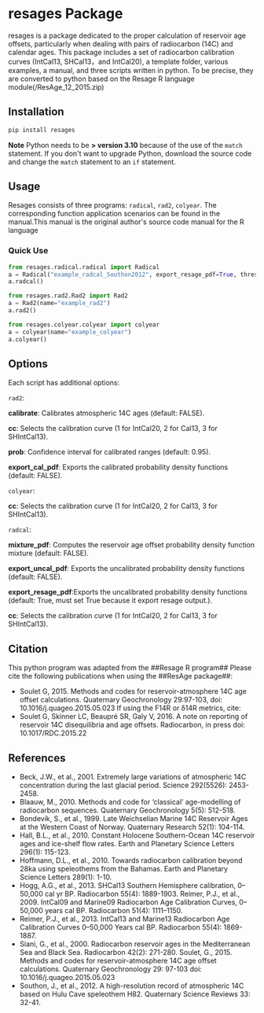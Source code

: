 # resages Package

resages is a package dedicated to the proper calculation of reservoir age offsets, particularly when dealing with pairs of radiocarbon (14C) and calendar ages. This package includes a set of radiocarbon calibration curves (IntCal13,  SHCal13，and IntCal20), a template folder, various examples, a manual, and three scripts written in python. To be precise, they are converted to python based on the Resage R language module(/ResAge_12_2015.zip)

## Installation

```sh
pip install resages
```

**Note** Python needs to be **> version 3.10** because of the use of the `match` statement. If you don't want to upgrade Python, download the source code and change the `match` statement to an `if` statement.

## Usage

Resages consists of three programs: `radical`, `rad2`, `colyear`. The corresponding function application scenarios can be found in the manual.This manual is the original author's source code manual for the R language

### Quick Use

```python
from resages.radical.radical import Radical
a = Radical("example_radcal_Southon2012", export_resage_pdf=True, threshold=1e-6)
a.radcal()

from resages.rad2.Rad2 import Rad2
a = Rad2(name="example_rad2")
a.rad2()

from resages.colyear.colyear import colyear
a = colyear(name="example_colyear")
a.colyear()
```


## Options
Each script has additional options:

`rad2`:

**calibrate**: Calibrates atmospheric 14C ages (default: FALSE).

**cc**: Selects the calibration curve (1 for IntCal20, 2 for Cal13, 3 for SHIntCal13).

**prob**: Confidence interval for calibrated ranges (default: 0.95).

**export_cal_pdf**: Exports the calibrated probability density functions (default: FALSE).

`colyear`:

**cc**: Selects the calibration curve (1 for IntCal20, 2 for Cal13, 3 for SHIntCal13).

`radcal`:

**mixture_pdf**: Computes the reservoir age offset probability density function mixture (default: FALSE).

**export_uncal_pdf**: Exports the uncalibrated probability density functions (default: FALSE).

**export_resage_pdf**:Exports the uncalibrated probability density functions (default: True, must set True because it export resage output.).

**cc**: Selects the calibration curve (1 for IntCal20, 2 for Cal13, 3 for SHIntCal13).

## Citation
This python program was adapted from the ##Resage R program## 
Please cite the following publications when using the ##ResAge package##:

- Soulet G, 2015. Methods and codes for reservoir-atmosphere 14C age offset calculations. Quaternary Geochronology 29:97-103, doi: 10.1016/j.quageo.2015.05.023
If using the F14R or δ14R metrics, cite: 
- Soulet G, Skinner LC, Beaupré SR, Galy V, 2016. A note on reporting of reservoir 14C disequilibria and age offsets. Radiocarbon, in press doi: 10.1017/RDC.2015.22

## References
- Beck, J.W., et al., 2001. Extremely large variations of atmospheric 14C concentration during the last glacial period. Science 292(5526): 2453-2458.
- Blaauw, M., 2010. Methods and code for ‘classical’ age-modelling of radiocarbon sequences. Quaternary Geochronology 5(5): 512-518.
- Bondevik, S., et al., 1999. Late Weichselian Marine 14C Reservoir Ages at the Western Coast of Norway. Quaternary Research 52(1): 104-114.
- Hall, B.L., et al., 2010. Constant Holocene Southern-Ocean 14C reservoir ages and ice-shelf flow rates. Earth and Planetary Science Letters 296(1): 115-123.
- Hoffmann, D.L., et al., 2010. Towards radiocarbon calibration beyond 28ka using speleothems from the Bahamas. Earth and Planetary Science Letters 289(1): 1-10.
- Hogg, A.G., et al., 2013. SHCal13 Southern Hemisphere calibration, 0–50,000 cal yr BP. Radiocarbon 55(4): 1889-1903.
Reimer, P.J., et al., 2009. IntCal09 and Marine09 Radiocarbon Age Calibration Curves, 0–50,000 years cal BP. Radiocarbon 51(4): 1111–1150.
- Reimer, P.J., et al., 2013. IntCal13 and Marine13 Radiocarbon Age Calibration Curves 0–50,000 Years cal BP. Radiocarbon 55(4): 1869-1887.
- Siani, G., et al., 2000. Radiocarbon reservoir ages in the Mediterranean Sea and Black Sea. Radiocarbon 42(2): 271-280.
Soulet, G., 2015. Methods and codes for reservoir-atmosphere 14C age offset calculations. Quaternary Geochronology 29: 97-103 doi: 10.1016/j.quageo.2015.05.023
- Southon, J., et al., 2012. A high-resolution record of atmospheric 14C based on Hulu Cave speleothem H82. Quaternary Science Reviews 33: 32-41.


